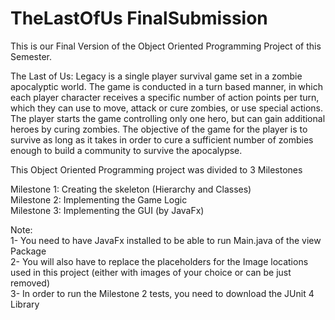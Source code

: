 # TheLastOfUs FinalSubmission

This is our Final Version of the Object Oriented Programming Project of this Semester. <br />

The Last of Us: Legacy is a single player survival game set in a zombie apocalyptic world. The game is conducted in a turn based manner, in which each player character receives a specific number of action points per turn, which they can use to move, attack or cure zombies, or use special actions. The player starts the game controlling only one hero, but can gain additional heroes by curing zombies. The objective of the game for the player is to survive as long as it takes in order to cure a sufficient number of zombies enough to build a community to survive the apocalypse.

This Object Oriented Programming project was divided to 3 Milestones <br />

Milestone 1: Creating the skeleton (Hierarchy and Classes) <br />
Milestone 2: Implementing the Game Logic <br />
Milestone 3: Implementing the GUI (by JavaFx) <br />
 

Note:  <br />
1- You need to have JavaFx installed to be able to run Main.java of the view Package <br />
2- You will also have to replace the placeholders for the Image locations used in this project (either with images of your choice or can be just removed) <br />
3- In order to run the Milestone 2 tests, you need to download the JUnit 4 Library 

